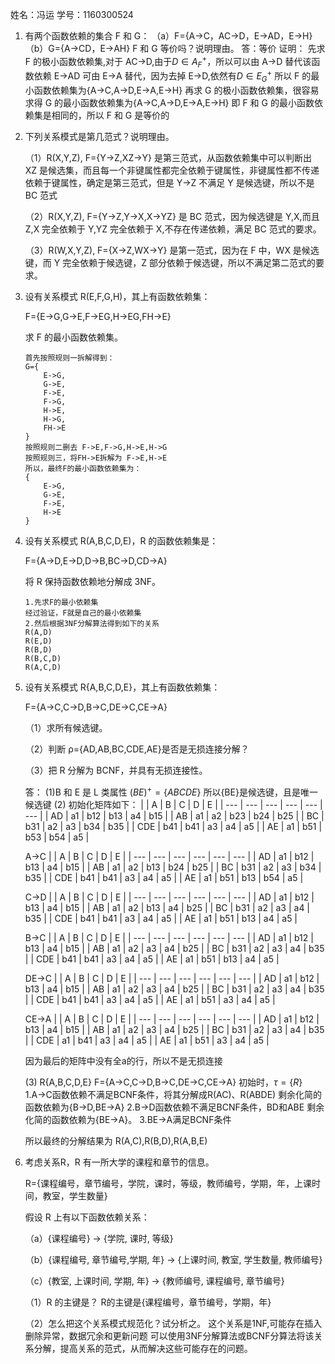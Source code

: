 姓名：冯运
学号：1160300524

1. 有两个函数依赖的集合 F 和 G：
   （a）F={A→C，AC→D，E→AD，E→H}
   （b）G={A→CD，E→AH}
   F 和 G 等价吗？说明理由。
   答：等价
   证明：
   先求 F 的极小函数依赖集,对于 AC->D,由于$D\in A_F^+$，所以可以由 A->D 替代该函数依赖
   E->AD 可由 E->A 替代，因为去掉 E->D,依然有$D\in E_G^+$
   所以 F 的最小函数依赖集为{A->C,A->D,E->A,E->H}
   再求 G 的极小函数依赖集，很容易求得 G 的最小函数依赖集为{A->C,A->D,E->A,E->H}
   即 F 和 G 的最小函数依赖集是相同的，所以 F 和 G 是等价的

2) 下列关系模式是第几范式？说明理由。

    （1）R(X,Y,Z), F={Y→Z,XZ→Y}
    是第三范式，从函数依赖集中可以判断出 XZ 是候选集，而且每一个非键属性都完全依赖于键属性，非键属性都不传递依赖于键属性，确定是第三范式，但是 Y->Z 不满足 Y 是候选键，所以不是 BC 范式

    （2）R(X,Y,Z), F={Y→Z,Y→X,X→YZ}
    是 BC 范式，因为候选键是 Y,X,而且 Z,X 完全依赖于 Y,YZ 完全依赖于 X,不存在传递依赖，满足 BC 范式的要求。

    （3）R(W,X,Y,Z), F={X→Z,WX→Y}
    是第一范式，因为在 F 中，WX 是候选键，而 Y 完全依赖于候选键，Z 部分依赖于候选键，所以不满足第二范式的要求。

3) 设有关系模式 R(E,F,G,H)，其上有函数依赖集：

    F={E→G,G→E,F→EG,H→EG,FH→E}

    求 F 的最小函数依赖集。

    ```
    首先按照规则一拆解得到：
    G={
        E->G,
        G->E,
        F->E,
        F->G,
        H->E,
        H->G,
        FH->E
    }
    按照规则二删去 F->E,F->G,H->E,H->G
    按照规则三，将FH->E拆解为 F->E,H->E
    所以，最终F的最小函数依赖集为：
    {
        E->G,
        G->E,
        F->E,
        H->E
    }
    ```

4) 设有关系模式 R(A,B,C,D,E)，R 的函数依赖集是：

    F={A→D,E→D,D→B,BC→D,CD→A}

    将 R 保持函数依赖地分解成 3NF。

    ```
    1.先求F的最小依赖集
    经过验证，F就是自己的最小依赖集
    2.然后根据3NF分解算法得到如下的关系
    R(A,D)
    R(E,D)
    R(B,D)
    R(B,C,D)
    R(A,C,D)
    ```

5.  设有关系模式 R{A,B,C,D,E}，其上有函数依赖集：

    F={A→C,C→D,B→C,DE→C,CE→A}

    （1）求所有候选键。

    （2）判断 ρ={AD,AB,BC,CDE,AE}是否是无损连接分解？

    （3）把 R 分解为 BCNF，并具有无损连接性。

    答：
    (1)B 和 E 是 L 类属性
    $(BE)^+=\{ ABCDE \}$
    所以{BE}是候选键，且是唯一候选键
    (2)
    初始化矩阵如下：
    |     | A   | B   | C   | D   | E   |
    | --- | --- | --- | --- | --- | --- |
    | AD  | a1  | b12 | b13 | a4  | b15 |
    | AB  | a1  | a2  | b23 | b24 | b25 |
    | BC  | b31 | a2  | a3  | b34 | b35 |
    | CDE | b41 | b41 | a3  | a4  | a5  |
    | AE  | a1  | b51 | b53 | b54 | a5  |

    A->C
    |     | A   | B   | C   | D   | E   |
    | --- | --- | --- | --- | --- | --- |
    | AD  | a1  | b12 | b13 | a4  | b15 |
    | AB  | a1  | a2  | b13 | b24 | b25 |
    | BC  | b31 | a2  | a3  | b34 | b35 |
    | CDE | b41 | b41 | a3  | a4  | a5  |
    | AE  | a1  | b51 | b13 | b54 | a5  |

    C->D
    |     | A   | B   | C   | D   | E   |
    | --- | --- | --- | --- | --- | --- |
    | AD  | a1  | b12 | b13 | a4  | b15 |
    | AB  | a1  | a2  | b13 | a4  | b25 |
    | BC  | b31 | a2  | a3  | a4  | b35 |
    | CDE | b41 | b41 | a3  | a4  | a5  |
    | AE  | a1  | b51 | b13 | a4  | a5  |

    B->C
    |     | A   | B   | C   | D   | E   |
    | --- | --- | --- | --- | --- | --- |
    | AD  | a1  | b12 | b13 | a4  | b15 |
    | AB  | a1  | a2  | a3  | a4  | b25 |
    | BC  | b31 | a2  | a3  | a4  | b35 |
    | CDE | b41 | b41 | a3  | a4  | a5  |
    | AE  | a1  | b51 | b13 | a4  | a5  |

    DE->C
    |     | A   | B   | C   | D   | E   |
    | --- | --- | --- | --- | --- | --- |
    | AD  | a1  | b12 | b13 | a4  | b15 |
    | AB  | a1  | a2  | a3  | a4  | b25 |
    | BC  | b31 | a2  | a3  | a4  | b35 |
    | CDE | b41 | b41 | a3  | a4  | a5  |
    | AE  | a1  | b51 | a3  | a4  | a5  |

    CE->A
    |     | A   | B   | C   | D   | E   |
    | --- | --- | --- | --- | --- | --- |
    | AD  | a1  | b12 | b13 | a4  | b15 |
    | AB  | a1  | a2  | a3  | a4  | b25 |
    | BC  | b31 | a2  | a3  | a4  | b35 |
    | CDE | a1  | b41 | a3  | a4  | a5  |
    | AE  | a1  | b51 | a3  | a4  | a5  |

    因为最后的矩阵中没有全a的行，所以不是无损连接

    (3)
    R{A,B,C,D,E}
    F={A→C,C→D,B→C,DE→C,CE→A}
    初始时，$\tau=\{R\}$
    1.A→C函数依赖不满足BCNF条件，将其分解成R(AC)、R(ABDE)
    剩余化简的函数依赖为{B→D,BE→A}
    2.B→D函数依赖不满足BCNF条件，BD和ABE
    剩余化简的函数依赖为{BE→A}。
    3.BE->A满足BCNF条件

    所以最终的分解结果为
    R(A,C),R(B,D),R(A,B,E)
    


6.  考虑关系R，R 有一所大学的课程和章节的信息。

    R={课程编号，章节编号，学院，课时，等级，教师编号，学期，年，上课时间，教室，学生数量}

    假设 R 上有以下函数依赖关系：

    （a）{课程编号} -> {学院, 课时, 等级}

    （b）{课程编号, 章节编号,学期, 年} -> {上课时间, 教室, 学生数量, 教师编号}

    （c）{教室, 上课时间, 学期, 年} -> {教师编号, 课程编号, 章节编号}

    （1）R 的主键是？
        R的主键是{课程编号，章节编号，学期，年}

    （2）怎么把这个关系模式规范化？试分析之。
        这个关系是1NF,可能存在插入删除异常，数据冗余和更新问题
        可以使用3NF分解算法或BCNF分算法将该关系分解，提高关系的范式，从而解决这些可能存在的问题。
